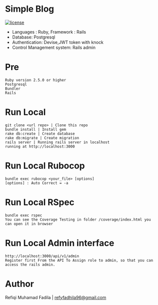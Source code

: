 # Simple Blog
 [![license](https://img.shields.io/github/license/mashape/apistatus.svg)]() 
- Languages : Ruby, Framework : Rails
- Database: Postgresql
- Authentication: Devise,JWT token with knock
- Control Management system: Rails admin  

# Pre
    Ruby version 2.5.0 or higher
    Postgresql
    Bundler
    Rails

# Run Local
  
    git clone <url repo> | Clone this repo
    bundle install | Install gem
    rake db:create | Create database
    rake db:migrate | Create migration
    rails server | Running rails server in localhost
    running at http://localhost:3000

# Run Local Rubocop
  
  
    bundle exec rubocop <your_file> [options]
    [options] : Auto Correct = -a

# Run Local RSpec
  
  
    bundle exec rspec
    You can see the Coverage Testing in folder /coverage/index.html you can open it in browser

# Run Local Admin interface
  
  
    http://localhost:3000/api/v1/admin
    Register first From the API To Assign role to admin, so that you can access the rails admin.

# Author
Refiqi Muhamad Fadila | refyfadhila96@gmail.com